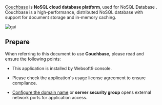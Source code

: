 [Couchbase](https://www.couchbase.com/) is **NoSQL cloud database platform**, used for NoSQL Database . Couchbase is a high-performance, distributed NoSQL database with support for document storage and in-memory caching.


![gui](https://libs.websoft9.com/Websoft9/DocsPicture/zh/couchbase/couchbase-gui-websoft9.png)


## Prepare

When referring to this document to use **Couchbase**, please read and ensure the following points:

- This application is installed by Websoft9 console.

- Please check the application's usage license agreement to ensure compliance.

- [Configure the domain name](./domain-set) or **server security group** opens external network ports for application access.